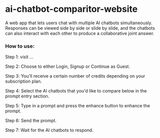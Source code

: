 # ai-chatbot-comparitor-website
A web app that lets users chat with multiple AI chatbots simultaneously. Responses can be viewed side by side or slide by slide, and the chatbots can also interact with each other to produce a collaborative joint answer.

### How to use:
Step 1: visit ...

Step 2: Choose to either Login, Signup or Continue as Guest.  

Step 3: You'll receive a certain number of credits depending on your subscription plan.

Step 4: Select the AI chatbots that you'd like to compare below in the prompt entry section.

Step 5: Type in a prompt and press the enhance button to enhance the prompt.

Step 6: Send the prompt.

Step 7: Wait for the AI chatbots to respond.
